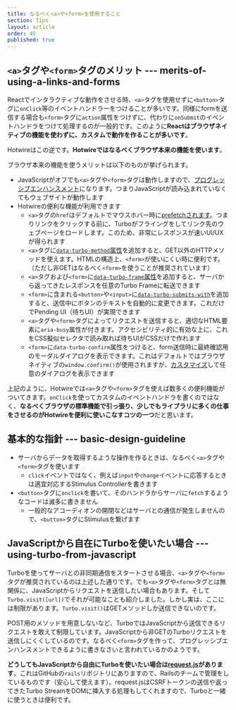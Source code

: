 ```yaml
---
title: なるべく<a>や<form>を使用すること
section: Tips
layout: article
order: 45
published: true
---
```


## `<a>`タグや`<form>`タグのメリット --- merits-of-using-a-links-and-forms

Reactでインタラクティブな動作をさせる時、`<a>`タグを使用せずに`<button>`タグに`onClick`等のイベントハンドラーをつけることが多いです。同様にformを送信する場合も`<form>`タグに`action`属性をつけずに、代わりに`onSubmit`のイベントハンドラをつけて処理するのが一般的です。このように**Reactはブラウザネイティブの機能を使わずに、カスタムで動作を作ることが多いです**。

Hotwireはこの逆です。**Hotwireではなるべくブラウザ本来の機能を使います**。

ブラウザ本来の機能を使うメリットは以下のものが挙げられます。

* JavaScriptがオフでも`<a>`タグや`<form>`タグは動作しますので、[プログレッシブエンハンスメント](https://ja.wikipedia.org/wiki/プログレッシブエンハンスメント)になります。つまりJavaScriptが読み込まれていなくてもウェブサイトが動作します
* Hotwireの便利な機能が利用できます
    * `<a>`タグの`href`はデフォルトでマウスホバー時に[prefetchされます](https://turbo.hotwired.dev/handbook/drive#prefetching-links-on-hover)。つまりリンクをクリックする前に、Turboがフライングをしてリンク先のウェブページをロードします。このため、非常にレスポンスが速いUI/UXが得られます
    * `<a>`タグに[`data-turbo-method`属性](https://turbo.hotwired.dev/reference/attributes#data-attributes)を追加すると、GET以外のHTTPメソッドを使えます。HTMLの構造上、`<form>`が使いにくい時に便利です。（ただし非GETはなるべく`<form>`を使うことが推奨されています）
    * `<a>`タグおよび`<form>`に[`data-turbo-frame`属性](https://turbo.hotwired.dev/reference/attributes#data-attributes)を追加すると、サーバから返ってきたレスポンスを任意のTurbo Frameに転送できます
    * `<form>`に含まれる`<button>`や`<input>`に[`data-turbo-submits-with`](https://turbo.hotwired.dev/reference/attributes#data-attributes)を追加すると、送信中にボタンのテキストを自動的に変更できます。これだけでPending UI（待ちUI）が実現できます
    * `<a>`タグや`<form>`タグによってリクエストを送信すると、適切なHTML要素に`aria-busy`属性が付きます。アクセシビリティ的に有効な上に、これをCSS擬似セレクタで読み取れば待ちUIがCSSだけで作れます
    * `<form>`に`data-turbo-confirm`属性をつけると、form送信時に最終確認用のモーダルダイアログを表示できます。これはデフォルトではブラウザネイティブの`window.confirm()`が使用されますが、[カスタマイズ](https://turbo.hotwired.dev/reference/drive#turbo.setconfirmmethod)して任意のダイアログを表示できます
  
上記のように、Hotwireでは`<a>`タグや`<form>`タグを使えば数多くの便利機能がついてきます。`onClick`を使ってカスタムのイベントハンドラを書くのではなく、**なるべくブラウザの標準機能で引っ張り、少しでもライブラリに多くの仕事をさせるのがHotwireを便利に使いこなすコツの一つ**だと思います。

## 基本的な指針 --- basic-design-guideline

* サーバからデータを取得するような操作を作るときは、なるべく`<a>`タグや`<form>`タグを使います
   * `click`イベントではなく、例えば`input`や`change`イベントに応答するときは適宜対応するStimulus Controllerを書きます 
* `<button>`タグに`onclick`を書いて、そのハンドラからサーバに`fetch`するようなコードは滅多に書きません
   * 一般的なアコーディオンの開閉などはサーバとの通信が発生しませんので、`<button>`タグにStimulusを繋げます 

## JavaScriptから自在にTurboを使いたい場合 --- using-turbo-from-javascript

Turboを使ってサーバとの非同期通信をスタートさせる場合、`<a>`タグや`<form>`タグが推奨されているのは上述した通りです。でも`<a>`タグや`<form>`タグとは無関係に、JavaScriptからリクエストを送信したい場合もあります。そして`Turbo.visit([url])`でそれが可能なことも紹介しました。しかし実は、ここには制限があります。`Turbo.visit()`はGETメソッドしか送信できないのです。

POST用のメソッドを用意しないなど、TurboではJavaScriptから送信できるリクエストを敢えて制限しています。JavaScriptから非GETのTurboリクエストを送信しにくくしているのです。なるべく`<form>`タグを作って、プログレッシブエンハンスメントできるように書きなさいと言われているかのようです。

**どうしてもJavaScriptから自由にTurboを使いたい場合は[request.js](https://github.com/rails/requestjs-rails?tab=readme-ov-file)があります**。これはGitHubの`rails`リポジトリにありますので、Railsのチームで管理をしているものです（安心して使えます）。request.jsはCSRFトークンの送信や返ってきたTurbo StreamをDOMに挿入する処理もしてくれますので、Turboと一緒に使うときは便利です。


